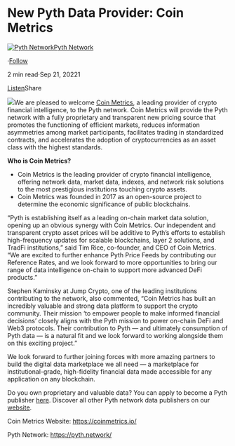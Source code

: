 New Pyth Data Provider: Coin Metrics
====================================

[![Pyth Network](https://miro.medium.com/v2/resize:fill:88:88/1*rdK3rHcWpkge6BRQRIwBjA.jpeg)](/?source=post_page-----c7a0be437369--------------------------------)[Pyth Network](/?source=post_page-----c7a0be437369--------------------------------)

·[Follow](https://medium.com/m/signin?actionUrl=https%3A%2F%2Fmedium.com%2F_%2Fsubscribe%2Fuser%2Ff55fccc0ad62&operation=register&redirect=https%3A%2F%2Fpythnetwork.medium.com%2Fnew-pyth-data-provider-coin-metrics-c7a0be437369&user=Pyth+Network&userId=f55fccc0ad62&source=post_page-f55fccc0ad62----c7a0be437369---------------------post_header-----------)

2 min read·Sep 21, 20221

[Listen](https://medium.com/m/signin?actionUrl=https%3A%2F%2Fmedium.com%2Fplans%3Fdimension%3Dpost_audio_button%26postId%3Dc7a0be437369&operation=register&redirect=https%3A%2F%2Fpythnetwork.medium.com%2Fnew-pyth-data-provider-coin-metrics-c7a0be437369&source=-----c7a0be437369---------------------post_audio_button-----------)Share

![](https://miro.medium.com/v2/resize:fit:1400/1*Hm5D4yAnmTjc2e_w113ZJw.jpeg)We are pleased to welcome [Coin Metrics](https://coinmetrics.io/), a leading provider of crypto financial intelligence, to the Pyth network. Coin Metrics will provide the Pyth network with a fully proprietary and transparent new pricing source that promotes the functioning of efficient markets, reduces information asymmetries among market participants, facilitates trading in standardized contracts, and accelerates the adoption of cryptocurrencies as an asset class with the highest standards.

**Who is Coin Metrics?**

* Coin Metrics is the leading provider of crypto financial intelligence, offering network data, market data, indexes, and network risk solutions to the most prestigious institutions touching crypto assets.
* Coin Metrics was founded in 2017 as an open-source project to determine the economic significance of public blockchains.

“Pyth is establishing itself as a leading on-chain market data solution, opening up an obvious synergy with Coin Metrics. Our independent and transparent crypto asset prices will be additive to Pyth’s efforts to establish high-frequency updates for scalable blockchains, layer 2 solutions, and TradFi institutions,” said Tim Rice, co-founder, and CEO of Coin Metrics. “We are excited to further enhance Pyth Price Feeds by contributing our Reference Rates, and we look forward to more opportunities to bring our range of data intelligence on-chain to support more advanced DeFi products.”

Stephen Kaminsky at Jump Crypto, one of the leading institutions contributing to the network, also commented, “Coin Metrics has built an incredibly valuable and strong data platform to support the crypto community. Their mission ‘to empower people to make informed financial decisions’ closely aligns with the Pyth mission to power on-chain DeFi and Web3 protocols. Their contribution to Pyth — and ultimately consumption of Pyth data — is a natural fit and we look forward to working alongside them on this exciting project.”

We look forward to further joining forces with more amazing partners to build the digital data marketplace we all need — a marketplace for institutional-grade, high-fidelity financial data made accessible for any application on any blockchain.

Do you own proprietary and valuable data? You can apply to become a Pyth publisher [here](https://yyyf63zqhtu.typeform.com/PythDPA). Discover all other Pyth network data publishers on our [website](https://pyth.network/publishers/).

Coin Metrics Website: <https://coinmetrics.io/>

Pyth Network: <https://pyth.network/>

